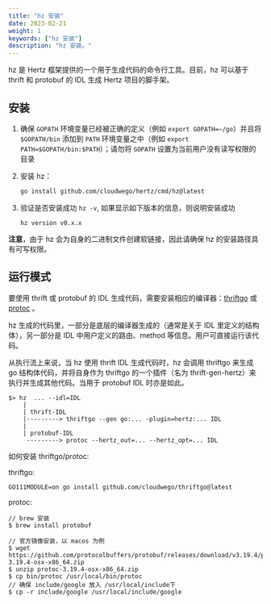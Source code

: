 ```yaml
---
title: "hz 安装"
date: 2023-02-21
weight: 1
keywords: ["hz 安装"]
description: "hz 安装。"
---
```


hz 是 Hertz 框架提供的一个用于生成代码的命令行工具。目前，hz 可以基于 thrift 和 protobuf 的 IDL 生成 Hertz 项目的脚手架。

## 安装

1. 确保 `GOPATH` 环境变量已经被正确的定义（例如 `export GOPATH=~/go`）并且将 `$GOPATH/bin` 添加到 `PATH` 环境变量之中（例如 `export PATH=$GOPATH/bin:$PATH`）；请勿将 `GOPATH` 设置为当前用户没有读写权限的目录
2. 安装 hz：

   ```bash
   go install github.com/cloudwego/hertz/cmd/hz@latest
   ```

3. 验证是否安装成功 `hz -v`, 如果显示如下版本的信息，则说明安装成功

   ```console
   hz version v0.x.x
   ```

**注意**，由于 hz 会为自身的二进制文件创建软链接，因此请确保 hz 的安装路径具有可写权限。

## 运行模式

要使用 thrift 或 protobuf 的 IDL 生成代码，需要安装相应的编译器：[thriftgo](https://github.com/cloudwego/thriftgo) 或 [protoc](https://github.com/protocolbuffers/protobuf/releases) 。

hz 生成的代码里，一部分是底层的编译器生成的（通常是关于 IDL 里定义的结构体），另一部分是 IDL 中用户定义的路由、method 等信息。用户可直接运行该代码。

从执行流上来说，当 hz 使用 thrift IDL 生成代码时，hz 会调用 thriftgo 来生成 go 结构体代码，并将自身作为 thriftgo 的一个插件（名为 thrift-gen-hertz）来执行并生成其他代码。当用于 protobuf IDL 时亦是如此。

```console
$> hz  ... --idl=IDL
    |
    | thrift-IDL
    |---------> thriftgo --gen go:... -plugin=hertz:... IDL
    |
    | protobuf-IDL
     ---------> protoc --hertz_out=... --hertz_opt=... IDL
```

如何安装 thriftgo/protoc:

thriftgo:

```console
GO111MODULE=on go install github.com/cloudwego/thriftgo@latest
```

protoc:

```console
// brew 安装
$ brew install protobuf

// 官方镜像安装，以 macos 为例
$ wget https://github.com/protocolbuffers/protobuf/releases/download/v3.19.4/protoc-3.19.4-osx-x86_64.zip
$ unzip protoc-3.19.4-osx-x86_64.zip
$ cp bin/protoc /usr/local/bin/protoc
// 确保 include/google 放入 /usr/local/include下
$ cp -r include/google /usr/local/include/google
```
